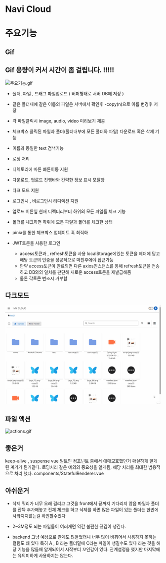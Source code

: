 # Navi Cloud



# 주요기능

## Gif
## Gif 용량이 커서 시간이 좀 걸립니다. !!!!!


![주요기능.gif](주요기능.gif)

- 폴더, 파일 , 드래그 파일업로드 ( 버퍼형태로 서버 DB에 저장 )

- 같은 폴더내에 같은 이름의 파일은 서버에서 확인후 -copy(n)으로 이름 변경후 저장

- 각 파일클릭시 image, audio, video 미리보기 제공

- 체크박스 클릭된 파일과 폴더(폴더내부에 모든 폴더와 파일) 다운로드 혹은 삭제 기능

- 이름과 동일한 text 검색기능 

- 로딩 처리 

- 디렉토리에 따른 빠른이동 지원 

- 다운로드, 업로드 진행바와 간략한 정보 표시 모달창 

- 다크 모드 지원 

- 로그인시 , 비로그인시 리디렉션 지원 

- 업로드 버튼옆 현재 디렉터리부터 하위의 모든 파일들 체크 기능 

- 폴더를 체크하면 하위에 모든 파일과 폴더를 체크한 상태 

- pinia를 통한 체크박스 업데이트 훅 최적화 


- JWT토큰을 사용한 로그인
  - access토큰과 , refresh토큰을 사용 localStorage에있는 토큰을 헤더에 담고 해당 토큰의 인증을 성공적으로 마친후에야 접근가능 
  - 만약 access토큰이 만료되면 다른 axios인스턴스를 통해 refresh토큰을 전송하고 DB와의 일치를 판단해 새로운 access토큰을 재발급해줌 
  - 물론 각토큰 변조시 거부함 



## 다크모드

![cloud-darkmode.gif](cloud-darkmode.gif)





## 파일 액션 

![actions.gif](actions.gif)


## 좋은거 
keep-alive , suspense 
vue 빌트인 컴포넌트 중에서 애매모호했던거 확실하게 알게된 계기가 된거같다.
로딩처리 같은 예외의 중요성을 알게됨, 해당 처리를 최대한 범용적으로 처리 했다.
components/StatefulRenderer.vue


## 아쉬운거
- 삭제 쿼리가 너무 오래 걸리고 그것을 front에서 끝까지 기다리지 않음 파일과 폴더를 잔뜩 추가해놓고 전체 체크를 하고 삭제를 하면 많은 파일이 있는 폴더는 한번에 사라지지않는걸 확인할수있다 

- 2~3M정도 되는 파일들이 여러개면 약간 불편한 끊김이 생긴다. 

- backend 그냥 예상으로 관계도 많들었더니 너무 많이 바뀌어서 사용하지 못하는 컬럼도 꽤 있다 특히 A , B 라는 폴더밑에 C라는 파일이 생길수도 있다 라는 것을 해당 기능을 많들때 알게되어서 시작부터 꼬인감이 있다. 관계설정을 했지만 마지막에는 유의미하게 사용하지는 않는다.